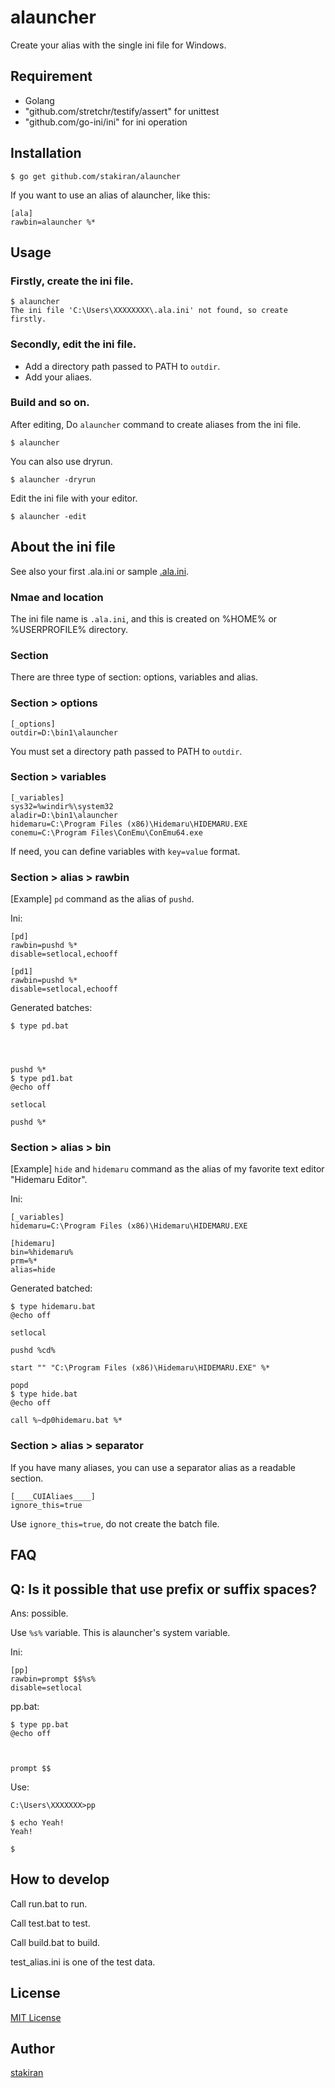 # alauncher
Create your alias with the single ini file for Windows.

## Requirement
- Golang
- "github.com/stretchr/testify/assert" for unittest
- "github.com/go-ini/ini" for ini operation

## Installation

```
$ go get github.com/stakiran/alauncher
```

If you want to use an alias of alauncher, like this:

```
[ala]
rawbin=alauncher %*
```

## Usage

### Firstly, create the ini file.

```
$ alauncher
The ini file 'C:\Users\XXXXXXXX\.ala.ini' not found, so create firstly.
```

### Secondly, edit the ini file.
- Add a directory path passed to PATH to `outdir`.
- Add your aliaes.

### Build and so on.
After editing, Do `alauncher` command to create aliases from the ini file.

```
$ alauncher
```

You can also use dryrun.

```
$ alauncher -dryrun
```

Edit the ini file with your editor.

```
$ alauncher -edit
```

## About the ini file
See also your first .ala.ini or sample [.ala.ini](.ala.ini).

### Nmae and location
The ini file name is `.ala.ini`, and this is created on %HOME% or %USERPROFILE% directory.

### Section
There are three type of section: options, variables and alias.

### Section > options

```
[_options]
outdir=D:\bin1\alauncher
```

You must set a directory path passed to PATH to `outdir`.

### Section > variables

```
[_variables]
sys32=%windir%\system32
aladir=D:\bin1\alauncher
hidemaru=C:\Program Files (x86)\Hidemaru\HIDEMARU.EXE
conemu=C:\Program Files\ConEmu\ConEmu64.exe
```

If need, you can define variables with `key=value` format.

### Section > alias > rawbin
[Example] `pd` command as the alias of `pushd`.

Ini:

```
[pd]
rawbin=pushd %*
disable=setlocal,echooff

[pd1]
rawbin=pushd %*
disable=setlocal,echooff
```

Generated batches:

```
$ type pd.bat




pushd %*
$ type pd1.bat
@echo off

setlocal

pushd %*
```

### Section > alias > bin
[Example] `hide` and `hidemaru` command as the alias of my favorite text editor "Hidemaru Editor".

Ini:

```
[_variables]
hidemaru=C:\Program Files (x86)\Hidemaru\HIDEMARU.EXE

[hidemaru]
bin=%hidemaru%
prm=%*
alias=hide
```

Generated batched:

```
$ type hidemaru.bat
@echo off

setlocal

pushd %cd%

start "" "C:\Program Files (x86)\Hidemaru\HIDEMARU.EXE" %*

popd
$ type hide.bat
@echo off

call %~dp0hidemaru.bat %*

```

### Section > alias > separator
If you have many aliases, you can use a separator alias as a readable section.

```
[____CUIAliaes____]
ignore_this=true
```

Use `ignore_this=true`, do not create the batch file.

## FAQ

## Q: Is it possible that use prefix or suffix spaces?
Ans: possible.

Use `%s%` variable. This is alauncher's system variable.

Ini:

```
[pp]
rawbin=prompt $$%s%
disable=setlocal
```

pp.bat:

```
$ type pp.bat
@echo off



prompt $$ 
```

Use:

```
C:\Users\XXXXXXX>pp

$ echo Yeah!
Yeah!

$ 
```

## How to develop
Call run.bat to run.

Call test.bat to test.

Call build.bat to build.

test_alias.ini is one of the test data.

## License
[MIT License](LICENSE)

## Author
[stakiran](https://github.com/stakiran)
